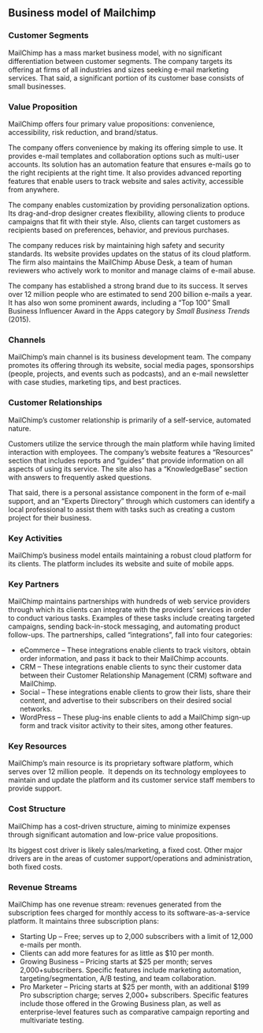 Business model of Mailchimp
---------------------------

 ### Customer Segments

 MailChimp has a mass market business model, with no significant differentiation between customer segments. The company targets its offering at firms of all industries and sizes seeking e-mail marketing services. That said, a significant portion of its customer base consists of small businesses.

 ### Value Proposition

 MailChimp offers four primary value propositions: convenience, accessibility, risk reduction, and brand/status.

 The company offers convenience by making its offering simple to use. It provides e-mail templates and collaboration options such as multi-user accounts. Its solution has an automation feature that ensures e-mails go to the right recipients at the right time. It also provides advanced reporting features that enable users to track website and sales activity, accessible from anywhere.

 The company enables customization by providing personalization options. Its drag-and-drop designer creates flexibility, allowing clients to produce campaigns that fit with their style. Also, clients can target customers as recipients based on preferences, behavior, and previous purchases.

 The company reduces risk by maintaining high safety and security standards. Its website provides updates on the status of its cloud platform. The firm also maintains the MailChimp Abuse Desk, a team of human reviewers who actively work to monitor and manage claims of e-mail abuse.

 The company has established a strong brand due to its success. It serves over 12 million people who are estimated to send 200 billion e-mails a year. It has also won some prominent awards, including a “Top 100” Small Business Influencer Award in the Apps category by *Small Business Trends* (2015).

 ### Channels

 MailChimp’s main channel is its business development team. The company promotes its offering through its website, social media pages, sponsorships (people, projects, and events such as podcasts), and an e-mail newsletter with case studies, marketing tips, and best practices.

 ### Customer Relationships

 MailChimp’s customer relationship is primarily of a self-service, automated nature.

 Customers utilize the service through the main platform while having limited interaction with employees. The company’s website features a “Resources” section that includes reports and “guides” that provide information on all aspects of using its service. The site also has a “KnowledgeBase” section with answers to frequently asked questions.

 That said, there is a personal assistance component in the form of e-mail support, and an “Experts Directory” through which customers can identify a local professional to assist them with tasks such as creating a custom project for their business.

 ### Key Activities

 MailChimp’s business model entails maintaining a robust cloud platform for its clients. The platform includes its website and suite of mobile apps.

 ### Key Partners

 MailChimp maintains partnerships with hundreds of web service providers through which its clients can integrate with the providers’ services in order to conduct various tasks. Examples of these tasks include creating targeted campaigns, sending back-in-stock messaging, and automating product follow-ups. The partnerships, called “integrations”, fall into four categories:

  * eCommerce – These integrations enable clients to track visitors, obtain order information, and pass it back to their MailChimp accounts.
 * CRM – These integrations enable clients to sync their customer data between their Customer Relationship Management (CRM) software and MailChimp.
 * Social – These integrations enable clients to grow their lists, share their content, and advertise to their subscribers on their desired social networks.
 * WordPress – These plug-ins enable clients to add a MailChimp sign-up form and track visitor activity to their sites, among other features.
  ### Key Resources

 MailChimp’s main resource is its proprietary software platform, which serves over 12 million people.  It depends on its technology employees to maintain and update the platform and its customer service staff members to provide support.

 ### Cost Structure

 MailChimp has a cost-driven structure, aiming to minimize expenses through significant automation and low-price value propositions.

 Its biggest cost driver is likely sales/marketing, a fixed cost. Other major drivers are in the areas of customer support/operations and administration, both fixed costs.

 ### Revenue Streams

 MailChimp has one revenue stream: revenues generated from the subscription fees charged for monthly access to its software-as-a-service platform. It maintains three subscription plans:

  * Starting Up – Free; serves up to 2,000 subscribers with a limit of 12,000 e-mails per month.
 * Clients can add more features for as little as $10 per month.
 * Growing Business – Pricing starts at $25 per month; serves 2,000+subscribers. Specific features include marketing automation, targeting/segmentation, A/B testing, and team collaboration.
 * Pro Marketer – Pricing starts at $25 per month, with an additional $199 Pro subscription charge; serves 2,000+ subscribers. Specific features include those offered in the Growing Business plan, as well as enterprise-level features such as comparative campaign reporting and multivariate testing.